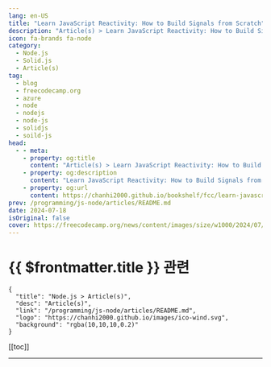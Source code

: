 ```yaml
---
lang: en-US
title: "Learn JavaScript Reactivity: How to Build Signals from Scratch"
description: "Article(s) > Learn JavaScript Reactivity: How to Build Signals from Scratch"
icon: fa-brands fa-node
category: 
  - Node.js
  - Solid.js
  - Article(s)
tag: 
  - blog
  - freecodecamp.org
  - azure
  - node
  - nodejs
  - node-js
  - solidjs
  - soild-js
head:
  - - meta:
    - property: og:title
      content: "Article(s) > Learn JavaScript Reactivity: How to Build Signals from Scratch"
    - property: og:description
      content: "Learn JavaScript Reactivity: How to Build Signals from Scratch"
    - property: og:url
      content: https://chanhi2000.github.io/bookshelf/fcc/learn-javascript-reactivity-build-signals-from-scratch.html
prev: /programming/js-node/articles/README.md
date: 2024-07-18
isOriginal: false
cover: https://freecodecamp.org/news/content/images/size/w1000/2024/07/Frame-1--1-.svg
---
```


# {{ $frontmatter.title }} 관련

```component VPCard
{
  "title": "Node.js > Article(s)",
  "desc": "Article(s)",
  "link": "/programming/js-node/articles/README.md",
  "logo": "https://chanhi2000.github.io/images/ico-wind.svg",
  "background": "rgba(10,10,10,0.2)"
}
```

[[toc]]

---

<SiteInfo
  name="Learn JavaScript Reactivity: How to Build Signals from Scratch"
  desc="If you're learning JavaScript, you may have heard the terms reactivity or signals. But perhaps you haven't gotten to use them in practice yet. If so - or if you just want to learn more about these concepts - you're in the right place.  In this article, you'll learn..."
  url="https://freecodecamp.org/news/learn-javascript-reactivity-build-signals-from-scratch/"
  logo="https://cdn.freecodecamp.org/universal/favicons/favicon.ico"
  preview="https://freecodecamp.org/news/content/images/size/w1000/2024/07/Frame-1--1-.svg"/>



